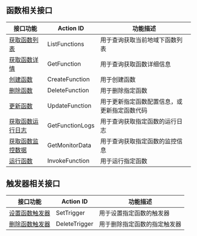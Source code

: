 ##  函数相关接口
| 接口功能 | Action ID | 功能描述
|---------|---------|---------|
| [获取函数列表](http://tcecqpoc.fsphere.cn/document/product/583/9744) | ListFunctions | 用于查询获取当前地域下函数列表
| [获取函数详情](http://tcecqpoc.fsphere.cn/document/product/583/9745) | GetFunction |用于查询获取函数详细信息
| [创建函数](http://tcecqpoc.fsphere.cn/document/product/583/9742) | CreateFunction | 用于创建函数
| [删除函数](http://tcecqpoc.fsphere.cn/document/product/583/9750) | DeleteFunction | 用于删除指定函数
| [更新函数](http://tcecqpoc.fsphere.cn/document/product/583/9743) | UpdateFunction |  用于更新指定函数配置信息，或更新指定函数代码
| [获取函数运行日志](http://tcecqpoc.fsphere.cn/document/product/583/9746) | GetFunctionLogs |  用于查询获取指定函数的运行日志
| [获取函数监控数据](http://tcecqpoc.fsphere.cn/document/product/583/10645) | GetMonitorData |  用于查询获取指定函数的监控信息
| [运行函数](http://tcecqpoc.fsphere.cn/document/product/583/9747) | InvokeFunction |  用于运行指定函数

##  触发器相关接口
| 接口功能 | Action ID | 功能描述
|---------|---------|---------|
| [设置函数触发器](http://tcecqpoc.fsphere.cn/document/product/583/9748) | SetTrigger |  用于设置指定函数的触发器
| [删除函数触发器](http://tcecqpoc.fsphere.cn/document/product/583/9749) | DeleteTrigger |  用于删除指定函数的指定触发器
